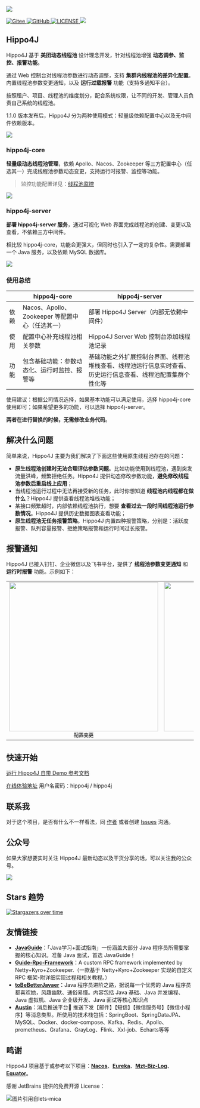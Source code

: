 ![](https://images-machen.oss-cn-beijing.aliyuncs.com/hippo4j-logo-logoly.png)

<p>
  <a href="https://gitee.com/longtai-cn/hippo4j" target="_blank">
    <img alt="Gitee" src="https://gitee.com/longtai-cn/hippo4j/badge/star.svg?theme=gvp">
  </a>
  <a href="https://github.com/longtai-cn/hippo4j" target="_blank">
    <img alt="GitHub" src="https://img.shields.io/github/stars/longtai-cn/hippo4j?label=Stars&style=flat-square&logo=GitHub">
  </a>
  <a href="https://github.com/longtai-cn/hippo4j/blob/develop/LICENSE">
    <img src="https://img.shields.io/github/license/longtai-cn/hippo4j?color=42b883&style=flat-square" alt="LICENSE">
  </a>
  <a title="Hits" target="_blank" href="https://github.com/longtai-cn/hippo4j">
    <img src="https://hits.b3log.org/acmenlt/dynamic-threadpool.svg">
  </a>
</p>

## Hippo4J

Hippo4J 基于 **美团动态线程池** 设计理念开发，针对线程池增强 **动态调参、监控、报警功能**。

通过 Web 控制台对线程池参数进行动态调整，支持 **集群内线程池的差异化配置**。内置线程池参数变更通知，以及 **运行过载报警** 功能（支持多通知平台）。

按照租户、项目、线程池的维度划分，配合系统权限，让不同的开发、管理人员负责自己系统的线程池。

1.1.0 版本发布后，Hippo4J 分为两种使用模式：轻量级依赖配置中心以及无中间件依赖版本。

![](https://images-machen.oss-cn-beijing.aliyuncs.com/image-20220319154626314.png)

### hippo4j-core

**轻量级动态线程池管理**，依赖 Apollo、Nacos、Zookeeper 等三方配置中心（任选其一）完成线程池参数动态变更，支持运行时报警、监控等功能。

> 监控功能配置详见：[线程池监控](https://hippo4j.cn/pages/2f67ll)

![](https://images-machen.oss-cn-beijing.aliyuncs.com/image-202203271737049821.png)

### hippo4j-server

**部署 hippo4j-server 服务**，通过可视化 Web 界面完成线程池的创建、变更以及查看，不依赖三方中间件。

相比较 hippo4j-core，功能会更强大，但同时也引入了一定的复杂性。需要部署一个 Java 服务，以及依赖 MySQL 数据库。

![](https://images-machen.oss-cn-beijing.aliyuncs.com/1644032018254-min.gif)

### 使用总结

|      | hippo4j-core                                 | hippo4j-server                                              |
| ---- | ---------------------------------------------------- | ------------------------------------------------------------ |
| 依赖 | Nacos、Apollo、Zookeeper 等配置中心（任选其一） | 部署 Hippo4J Server（内部无依赖中间件） |
| 使用 | 配置中心补充线程池相关参数                 | Hippo4J Server Web 控制台添加线程池记录                                                         |
| 功能 | 包含基础功能：参数动态化、运行时监控、报警等         | 基础功能之外扩展控制台界面、线程池堆栈查看、线程池运行信息实时查看、历史运行信息查看、线程池配置集群个性化等 |

使用建议：根据公司情况选择，如果基本功能可以满足使用，选择 hippo4j-core 使用即可；如果希望更多的功能，可以选择 hippo4j-server。

**两者在进行替换的时候，无需修改业务代码**。

## 解决什么问题

简单来说，Hippo4J 主要为我们解决了下面这些使用原生线程池存在的问题：

- **原生线程池创建时无法合理评估参数问题**。比如功能使用到线程池，遇到突发流量洪峰，频繁拒绝任务。Hippo4J 提供动态修改参数功能，**避免修改线程池参数后重启线上应用**；
- 当线程池运行过程中无法再接受新的任务，此时你想知道 **线程池内线程都在做什么**？Hippo4J 提供查看线程池堆栈功能；
- 某接口频繁超时，内部依赖线程池执行，想要 **查看过去一段时间线程池运行参数情况**。Hippo4J 提供历史数据图表查看功能；
- **原生线程池无任务报警策略**。Hippo4J 内置四种报警策略，分别是：活跃度报警、队列容量报警、拒绝策略报警和运行时间过长报警。

## 报警通知

Hippo4J 已接入钉钉、企业微信以及飞书平台，提供了 **线程池参数变更通知** 和 **运行时报警** 功能。示例如下：

<table>
  <tr>
    <td align="center" style="width: 400px;">
      <a href="https://github.com/longtai-cn">
        <img src="https://images-machen.oss-cn-beijing.aliyuncs.com/image-20211203213443242.png" style="width: 400px;"><br>
        <sub>配置变更</sub>
      </a><br>
    </td>
    <td align="center" style="width: 400px;">
      <a href="https://github.com/longtai-cn">
        <img src="https://images-machen.oss-cn-beijing.aliyuncs.com/image-20211203213512019.png" style="width: 400px;"><br>
        <sub>报警通知</sub>
      </a><br>
    </td>
  </tr>
</table>

## 快速开始

[运行 Hippo4J 自带 Demo 参考文档](https://hippo4j.cn/pages/793dcb/)

[在线体验地址](http://console.hippox.cn:6691/index.html) 用户名密码：hippo4j / hippo4j

## 联系我

对于这个项目，是否有什么不一样看法，同 [作者](https://hippo4j.cn/pages/dd137d/) 或者创建 [Issues](https://github.com/longtai-cn/hippo4j/issues) 沟通。

## 公众号

如果大家想要实时关注 Hippo4J 最新动态以及干货分享的话，可以关注我的公众号。

![](https://images-machen.oss-cn-beijing.aliyuncs.com/43_65f6020ed111b6bb3808ec338576bd6b.png)

## Stars 趋势

[![Stargazers over time](https://starchart.cc/longtai-cn/hippo4j.svg)](https://starchart.cc/longtai-cn/hippo4j)

## 友情链接

- [**JavaGuide**](https://github.com/Snailclimb/JavaGuide)：「Java学习+面试指南」一份涵盖大部分 Java 程序员所需要掌握的核心知识。准备 Java 面试，首选 JavaGuide！
- [**Guide-Rpc-Framework**](https://github.com/Snailclimb/guide-rpc-framework)：A custom RPC framework implemented by Netty+Kyro+Zookeeper.（一款基于 Netty+Kyro+Zookeeper 实现的自定义 RPC 框架-附详细实现过程和相关教程。）
- [**toBeBetterJavaer**](https://github.com/itwanger/toBeBetterJavaer)：Java 程序员进阶之路，据说每一个优秀的 Java 程序员都喜欢她，风趣幽默、通俗易懂。内容包括 Java 基础、Java 并发编程、Java 虚拟机、Java 企业级开发、Java 面试等核心知识点
- [**Austin**](https://github.com/ZhongFuCheng3y/austin)：消息推送平台📝 推送下发【邮件】【短信】【微信服务号】【微信小程序】等消息类型。所使用的技术栈包括：SpringBoot、SpringDataJPA、MySQL、Docker、docker-compose、Kafka、Redis、Apollo、prometheus、Grafana、GrayLog、Flink、Xxl-job、Echarts等等

## 鸣谢

Hippo4J 项目基于或参考以下项目：[**Nacos**](https://github.com/alibaba/nacos)、[**Eureka**](https://github.com/Netflix/Eureka)、[**Mzt-Biz-Log**](https://github.com/mouzt/mzt-biz-log)、[**Equator**](https://github.com/dadiyang/equator)。

感谢 JetBrains 提供的免费开源 License：

<p>
    <img src="https://images.gitee.com/uploads/images/2020/0406/220236_f5275c90_5531506.png" alt="图片引用自lets-mica" style="float:left;">
</p>
